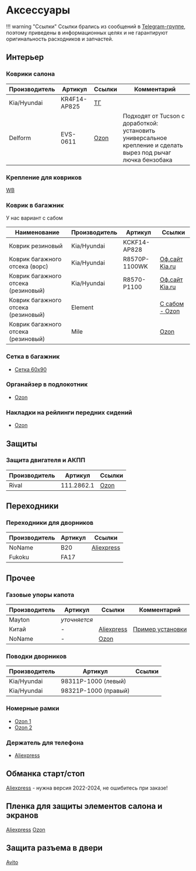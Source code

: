 # Аксессуары

!!! warning "Ссылки"
    Ссылки брались из сообщений в [Telegram-группе](https://t.me/Kia_Sportage_5_Turbo), поэтому приведены в информационных целях и не гарантируют оригинальность расходников и запчастей.

## Интерьер
### Коврики салона
| Производитель | Артикул | Ссылки | Комментарий |
|---|---|---| --- |
| Kia/Hyundai | KR4F14-AP825 | [ТГ](https://t.me/Kia_Sportage_5_Turbo/36159/117860)| |
| Delform | EVS-0611 | [Ozon](https://ozon.ru/t/g2U420E) | Подходят от Tucson с доработкой: установить универсальное крепление и сделать вырез под рычаг лючка бензобака |

### Крепление для ковриков

[WB](https://www.wildberries.ru/catalog/250658965/detail.aspx?targetUrl=SN)


### Коврик в багажник

У нас вариант с сабом

|Наименование | Производитель | Артикул | Ссылки |
|---|---|---|---|
|Коврик резиновый | Kia/Hyundai | KCKF14-AP828 ||
| Коврик багажного отсека (ворс) |Kia/Hyundai | R8570P-1100WK | [Оф.сайт Kia.ru](https://www.kia.ru/service/accessories/R8570P1100WK/) |
| Коврик багажного отсека (резиновый) |Kia/Hyundai | R8570-P1100 | [Оф.сайт Kia.ru](https://www.kia.ru/service/accessories/R8570P1100/) |
| Коврик багажного отсека (резиновый) | Element | | [С сабом - Ozon](https://ozon.ru/t/7i1J2Yy) |
| Коврик багажного отсека (резиновый) | Mile | | [Ozon](https://www.ozon.ru/product/kovrik-v-bagazhnik-3d-kia-sportage-5-komplektatsiya-s-sabvuferom-2022-2025-kovriki-avtomobilnye-kia-699697483/?from=share_ios&perehod=smm_share_button_productpage_link) |



### Сетка в багажник

- [Сетка 60х90](https://ozon.ru/t/tkPaOAG)

### Органайзер в подлокотник
- [Ozon](https://ozon.ru/t/LteZYjq)


### Накладки на рейлинги передних сидений

- [Ozon](https://ozon.ru/t/dQWSUfO)

## Защиты
### Защита двигателя и АКПП

| Производитель | Артикул   | Ссылки |
|---|---|---|
| Rival | 111.2862.1  | [Ozon](https://ozon.ru/t/IFxPFuR) |

## Переходники
### Переходники для дворников
| Производитель | Артикул   | Ссылки |
|---|---|---|
| NoName | B20  | [Aliexpress](https://aliexpress.ru/item/1005006533195225.html) |
| Fukoku |FA17 | |

## Прочее
### Газовые упоры капота
| Производитель | Артикул   | Ссылки | Комментарий |
|---|---|---| --- |
| Mayton | *уточняется*  | | |
| Китай | - | [Aliexpress](https://aliexpress.ru/item/1005005270062965.html)| [Пример установки](https://t.me/Kia_Sportage_5_Turbo/36156/109038)
| NoName | - | [Ozon](https://ozon.ru/t/rdw0K5w) |  |

### Поводки дворников

| Производитель | Артикул | Ссылки |
|---|---|---|
| Kia/Hyundai | 98311P-1000 (левый) ||
| Kia/Hyundai | 98321P-1000 (правый) ||

### Номерные рамки

 - [Ozon 1](https://ozon.ru/t/baJ7nXE)
 - [Ozon 2](https://ozon.ru/t/QoGQZ8S)

### Держатель для телефона

- [Aliexpress](https://sl.aliexpress.ru/p?key=LXPhV9R)

## Обманка старт/стоп

[Aliexpress](https://sl.aliexpress.ru/p?key=VcrqVPr) - нужна версия 2022-2024, не ошибитесь при заказе!

## Пленка для защиты элементов салона и экранов

[Aliexpress](https://aliexpress.ru/item/1005008562646656.html)
[Ozon](https://ozon.ru/t/l7W6k2H)


## Защита разъема в двери

[Avito](https://www.avito.ru/lobnya/zapchasti_i_aksessuary/zaschita_razema_dveri_kia_hyundai_1976717512?utm_campaign=native&utm_medium=item_page_android&utm_source=soc_sharing)
